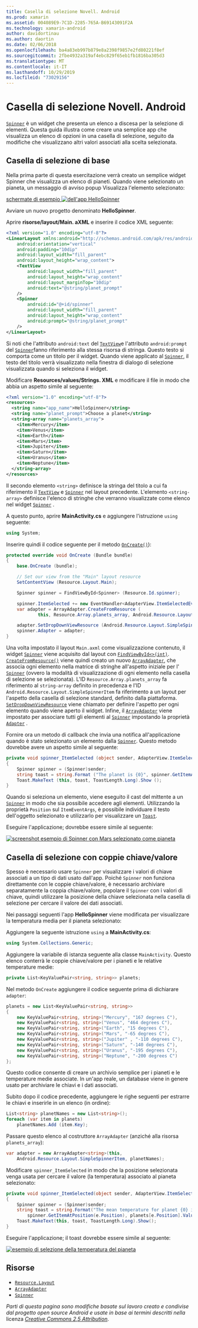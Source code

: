```yaml
---
title: Casella di selezione Novell. Android
ms.prod: xamarin
ms.assetid: 004089E9-7C1D-2285-765A-B69143091F2A
ms.technology: xamarin-android
author: davidortinau
ms.author: daortin
ms.date: 02/06/2018
ms.openlocfilehash: ba4a83eb997b879e8a2398f9857e2fd80221f8ef
ms.sourcegitcommit: 2fbe4932a319af4ebc829f65eb1fb1816ba305d3
ms.translationtype: MT
ms.contentlocale: it-IT
ms.lasthandoff: 10/29/2019
ms.locfileid: "73029156"
---
```

# <a name="xamarinandroid-spinner"></a>Casella di selezione Novell. Android

[`Spinner`](xref:Android.Widget.Spinner) è un widget che presenta un elenco a discesa per la selezione di elementi. Questa guida illustra come creare una semplice app che visualizza un elenco di opzioni in una casella di selezione, seguito da modifiche che visualizzano altri valori associati alla scelta selezionata.

## <a name="basic-spinner"></a>Casella di selezione di base

Nella prima parte di questa esercitazione verrà creato un semplice widget Spinner che visualizza un elenco di pianeti. Quando viene selezionato un pianeta, un messaggio di avviso popup Visualizza l'elemento selezionato:

[schermate di esempio ![dell'app HelloSpinner](spinner-images/01-example-screenshots-sml.png)](spinner-images/01-example-screenshots.png#lightbox)

Avviare un nuovo progetto denominato **HelloSpinner**.

Aprire **risorse/layout/Main. aXML** e inserire il codice XML seguente:

```xml
<?xml version="1.0" encoding="utf-8"?>
<LinearLayout xmlns:android="http://schemas.android.com/apk/res/android"
    android:orientation="vertical"
    android:padding="10dip"
    android:layout_width="fill_parent"
    android:layout_height="wrap_content">
    <TextView
        android:layout_width="fill_parent"
        android:layout_height="wrap_content"
        android:layout_marginTop="10dip"
        android:text="@string/planet_prompt"
    />
    <Spinner
        android:id="@+id/spinner"
        android:layout_width="fill_parent"
        android:layout_height="wrap_content"
        android:prompt="@string/planet_prompt"
    />
</LinearLayout>
```

Si noti che l'attributo `android:text` del [`TextView`](xref:Android.Widget.TextView)e l'attributo `android:prompt` del [`Spinner`](xref:Android.Widget.Spinner)fanno riferimento alla stessa risorsa di stringa. Questo testo si comporta come un titolo per il widget. Quando viene applicato al [`Spinner`](xref:Android.Widget.Spinner), il testo del titolo verrà visualizzato nella finestra di dialogo di selezione visualizzata quando si seleziona il widget.

Modificare **Resources/values/Strings. XML** e modificare il file in modo che abbia un aspetto simile al seguente:

```xml
<?xml version="1.0" encoding="utf-8"?>
<resources>
  <string name="app_name">HelloSpinner</string>
  <string name="planet_prompt">Choose a planet</string>
  <string-array name="planets_array">
    <item>Mercury</item>
    <item>Venus</item>
    <item>Earth</item>
    <item>Mars</item>
    <item>Jupiter</item>
    <item>Saturn</item>
    <item>Uranus</item>
    <item>Neptune</item>
  </string-array>
</resources>
```

Il secondo elemento `<string>` definisce la stringa del titolo a cui fa riferimento il [`TextView`](xref:Android.Widget.TextView) e [`Spinner`](xref:Android.Widget.Spinner) nel layout precedente.
L'elemento `<string-array>` definisce l'elenco di stringhe che verranno visualizzate come elenco nel widget [`Spinner`](xref:Android.Widget.Spinner) .

A questo punto, aprire **MainActivity.cs** e aggiungere l'istruzione `using` seguente:

```csharp
using System;
```

Inserire quindi il codice seguente per il metodo [`OnCreate()`](xref:Android.App.Activity.OnCreate*)):

```csharp
protected override void OnCreate (Bundle bundle)
{
    base.OnCreate (bundle);

    // Set our view from the "Main" layout resource
    SetContentView (Resource.Layout.Main);

    Spinner spinner = FindViewById<Spinner> (Resource.Id.spinner);

    spinner.ItemSelected += new EventHandler<AdapterView.ItemSelectedEventArgs> (spinner_ItemSelected);
    var adapter = ArrayAdapter.CreateFromResource (
            this, Resource.Array.planets_array, Android.Resource.Layout.SimpleSpinnerItem);

    adapter.SetDropDownViewResource (Android.Resource.Layout.SimpleSpinnerDropDownItem);
    spinner.Adapter = adapter;
}
```

Una volta impostato il layout `Main.axml` come visualizzazione contenuto, il widget [`Spinner`](xref:Android.Widget.Spinner) viene acquisito dal layout con [`FindViewById<>(int)`](xref:Android.App.Activity.FindViewById*).
[`CreateFromResource()`](xref:Android.Widget.ArrayAdapter.CreateFromResource*)
viene quindi creato un nuovo [`ArrayAdapter`](xref:Android.Widget.ArrayAdapter), che associa ogni elemento nella matrice di stringhe all'aspetto iniziale per l' [`Spinner`](xref:Android.Widget.Spinner) (ovvero la modalità di visualizzazione di ogni elemento nella casella di selezione se selezionata). L'ID `Resource.Array.planets_array` fa riferimento al `string-array` definito in precedenza e l'ID `Android.Resource.Layout.SimpleSpinnerItem` fa riferimento a un layout per l'aspetto della casella di selezione standard, definito dalla piattaforma.
[`SetDropDownViewResource`](xref:Android.Widget.ArrayAdapter.SetDropDownViewResource*)
viene chiamato per definire l'aspetto per ogni elemento quando viene aperto il widget. Infine, il [`ArrayAdapter`](xref:Android.Widget.ArrayAdapter) viene impostato per associare tutti gli elementi al [`Spinner`](xref:Android.Widget.Spinner) impostando la proprietà [`Adapter`](xref:Android.Widget.ArrayAdapter) .

Fornire ora un metodo di callback che invia una notifica all'applicazione quando è stato selezionato un elemento dalla [`Spinner`](xref:Android.Widget.Spinner). Questo metodo dovrebbe avere un aspetto simile al seguente:

```csharp
private void spinner_ItemSelected (object sender, AdapterView.ItemSelectedEventArgs e)
{
    Spinner spinner = (Spinner)sender;
    string toast = string.Format ("The planet is {0}", spinner.GetItemAtPosition (e.Position));
    Toast.MakeText (this, toast, ToastLength.Long).Show ();
}
```

Quando si seleziona un elemento, viene eseguito il cast del mittente a un [`Spinner`](xref:Android.Widget.Spinner) in modo che sia possibile accedere agli elementi. Utilizzando la proprietà `Position` sul `ItemEventArgs`, è possibile individuare il testo dell'oggetto selezionato e utilizzarlo per visualizzare un [`Toast`](xref:Android.Widget.Toast).

Eseguire l'applicazione; dovrebbe essere simile al seguente:

[![screenshot esempio di Spinner con Mars selezionato come pianeta](spinner-images/02-basic-example-sml.png)](spinner-images/02-basic-example.png#lightbox)

## <a name="spinner-using-keyvalue-pairs"></a>Casella di selezione con coppie chiave/valore

Spesso è necessario usare `Spinner` per visualizzare i valori di chiave associati a un tipo di dati usato dall'app. Poiché `Spinner` non funziona direttamente con le coppie chiave/valore, è necessario archiviare separatamente la coppia chiave/valore, popolare il `Spinner` con i valori di chiave, quindi utilizzare la posizione della chiave selezionata nella casella di selezione per cercare il valore dei dati associati. 

Nei passaggi seguenti l'app **HelloSpinner** viene modificata per visualizzare la temperatura media per il pianeta selezionato:

Aggiungere la seguente istruzione `using` a **MainActivity.cs**:

```csharp
using System.Collections.Generic;
```

Aggiungere la variabile di istanza seguente alla classe `MainActivity`.
Questo elenco conterrà le coppie chiave/valore per i pianeti e le relative temperature medie:

```csharp
private List<KeyValuePair<string, string>> planets;
```

Nel metodo `OnCreate` aggiungere il codice seguente prima di dichiarare `adapter`:

```csharp
planets = new List<KeyValuePair<string, string>>
{
    new KeyValuePair<string, string>("Mercury", "167 degrees C"),
    new KeyValuePair<string, string>("Venus", "464 degrees C"),
    new KeyValuePair<string, string>("Earth", "15 degrees C"),
    new KeyValuePair<string, string>("Mars", "-65 degrees C"),
    new KeyValuePair<string, string>("Jupiter" , "-110 degrees C"),
    new KeyValuePair<string, string>("Saturn", "-140 degrees C"),
    new KeyValuePair<string, string>("Uranus", "-195 degrees C"),
    new KeyValuePair<string, string>("Neptune", "-200 degrees C")
};
```

Questo codice consente di creare un archivio semplice per i pianeti e le temperature medie associate. In un'app reale, un database viene in genere usato per archiviare le chiavi e i dati associati.

Subito dopo il codice precedente, aggiungere le righe seguenti per estrarre le chiavi e inserirle in un elenco (in ordine):

```csharp
List<string> planetNames = new List<string>();
foreach (var item in planets)
    planetNames.Add (item.Key);
```

Passare questo elenco al costruttore `ArrayAdapter` (anziché alla risorsa `planets_array`):

```csharp
var adapter = new ArrayAdapter<string>(this,
    Android.Resource.Layout.SimpleSpinnerItem, planetNames);
```

Modificare `spinner_ItemSelected` in modo che la posizione selezionata venga usata per cercare il valore (la temperatura) associato al pianeta selezionato:

```csharp
private void spinner_ItemSelected(object sender, AdapterView.ItemSelectedEventArgs e)
{
    Spinner spinner = (Spinner)sender;
    string toast = string.Format("The mean temperature for planet {0} is {1}",
        spinner.GetItemAtPosition(e.Position), planets[e.Position].Value);
    Toast.MakeText(this, toast, ToastLength.Long).Show();
}
```

Eseguire l'applicazione; il toast dovrebbe essere simile al seguente:

[![esempio di selezione della temperatura del pianeta](spinner-images/03-keyvalue-example-sml.png)](spinner-images/03-keyvalue-example.png#lightbox)

## <a name="resources"></a>Risorse

- [`Resource.Layout`](xref:Android.Resource.Layout)
- [`ArrayAdapter`](xref:Android.Widget.ArrayAdapter)
- [`Spinner`](xref:Android.Widget.Spinner)

*Parti di questa pagina sono modifiche basate sul lavoro creato e condivise dal progetto open source Android e usate in base ai termini descritti nella* licenza
[*Creative Commons 2,5 Attribution*](https://creativecommons.org/licenses/by/2.5/).

